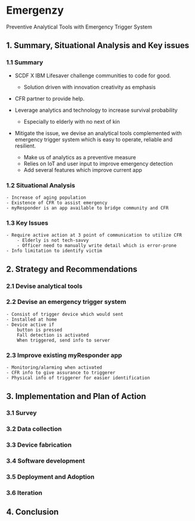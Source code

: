 # Emergenzy
Preventive Analytical Tools with Emergency Trigger System

## 1. Summary, Situational Analysis and Key issues

### 1.1 Summary
- SCDF X IBM Lifesaver challenge communities to code for good.
	- Solution driven with innovation creativity as emphasis

- CFR partner to provide help.
- Leverage analytics and technology to increase survival probability
	- Especially to elderly with no next of kin

- Mitigate the issue, we devise an analytical tools complemented with
	emergency trigger system which is easy to operate, reliable and resilient.
	- Make us of analytics as a preventive measure
	- Relies on IoT and user input to improve emergency detection
	- Add several features which improve current app

### 1.2 Situational Analysis
	- Increase of aging population
	- Existence of CFR to assist emergency 
	- myResponder is an app available to bridge community and CFR

### 1.3 Key Issues
	- Require active action at 3 point of communication to utilize CFR
		- Elderly is not tech-savvy
		- Officer need to manually write detail which is error-prone
	- Info limitation to identify victim

## 2. Strategy and Recommendations

### 2.1 Devise analytical tools

### 2.2 Devise an emergency trigger system
	- Consist of trigger device which would sent
	- Installed at home
	- Device active if
		button is pressed
		Fall detection is activated
		When triggered, send info to server

### 2.3 Improve existing myResponder app
	- Monitoring/alarming when activated
	- CFR info to give assurance to triggerer
	- Physical info of triggerer for easier identification


## 3. Implementation and Plan of Action

### 3.1 Survey
### 3.2 Data collection
### 3.3 Device fabrication
### 3.4 Software development
### 3.5 Deployment and Adoption
### 3.6 Iteration


## 4. Conclusion 
